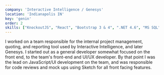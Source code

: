 ```yaml
---
company: 'Interactive Intelligence / Genesys'
location: 'Indianapolis IN'
key: 'genin'
order: 2
skills: ["KnockoutJS", "React", "Bootstrap 3 & 4", ".NET 4.6", "MS SQL", "Entity Framework", "UI/UX", "GitHub", "Balsamiq"]
---
```

I worked on a team responsible for the internal project management, quoting, and reporting tool used by Interactive Intelligence, and later Genesys.  I started out as a general developer somewhat focused on the front end, to the team's front-end and UI/UX developer. By that point I was the lead on JavaScript/UI development on the team, and was responsible for code reviews and mock ups using Sketch for all front facing features.